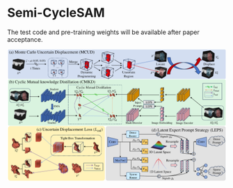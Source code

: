 # Semi-CycleSAM
The test code and pre-training weights will be available after paper acceptance.
<div align="center">
  <img src="https://github.com/dhhdy/Semi-CycleSAM/blob/main/fig2.pdf">
</div>
